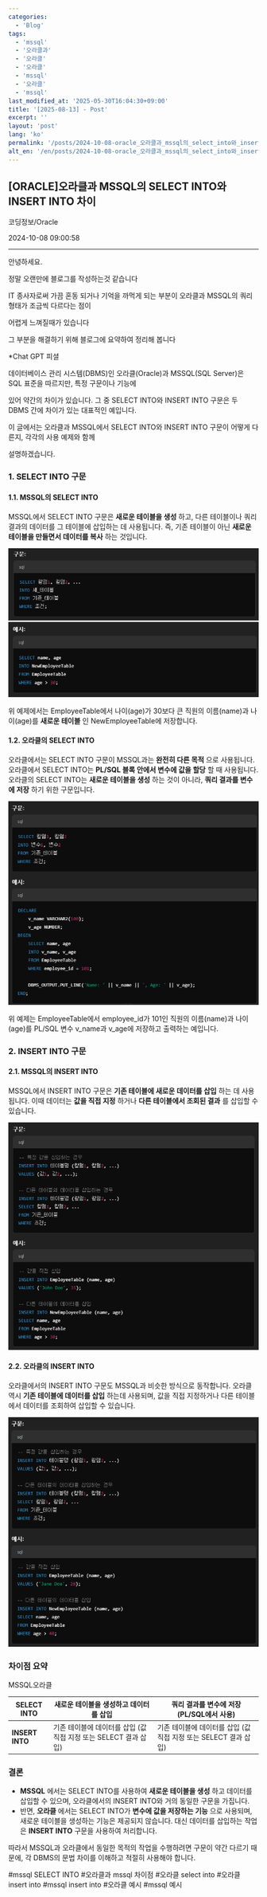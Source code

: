 ```yaml
---
categories:
  - 'Blog'
tags:
  - 'mssql'
  - '오라클과'
  - '오라클'
  - '오라클'
  - 'mssql'
  - '오라클'
  - 'mssql'
last_modified_at: '2025-05-30T16:04:30+09:00'
title: '[2025-08-13] - Post'
excerpt: ''
layout: 'post'
lang: 'ko'
permalink: '/posts/2024-10-08-oracle_오라클과_mssql의_select_into와_insert_into_차이/'
alt_en: '/en/posts/2024-10-08-oracle_오라클과_mssql의_select_into와_insert_into_차이/'
---
```


## [ORACLE]오라클과 MSSQL의 SELECT INTO와 INSERT INTO 차이

코딩정보/Oracle

2024-10-08 09:00:58

* * *

안녕하세요.

정말 오랜만에 블로그를 작성하는것 같습니다

IT 종사자로써 가끔 혼동 되거나 기억을 까먹게 되는 부분이 오라클과 MSSQL의 쿼리 형태가 조금씩 다르다는 점이

어렵게 느껴질때가 있습니다

그 부분을 해결하기 위해 블로그에 요약하여 정리해 봅니다

*Chat GPT 피셜 

데이터베이스 관리 시스템(DBMS)인 오라클(Oracle)과 MSSQL(SQL Server)은 SQL 표준을 따르지만, 특정 구문이나 기능에

있어 약간의 차이가 있습니다. 그 중 SELECT INTO와 INSERT INTO 구문은 두 DBMS 간에 차이가 있는 대표적인 예입니다.

이 글에서는 오라클과 MSSQL에서 SELECT INTO와 INSERT INTO 구문이 어떻게 다른지, 각각의 사용 예제와 함께

설명하겠습니다.

### **1\. SELECT INTO 구문**

#### **1.1. MSSQL의 SELECT INTO**

MSSQL에서 SELECT INTO 구문은 **새로운 테이블을 생성** 하고, 다른 테이블이나 쿼리 결과의 데이터를 그 테이블에 삽입하는 데
사용됩니다. 즉, 기존 테이블이 아닌 **새로운 테이블을 만들면서 데이터를 복사** 하는 것입니다.

![](/assets/images/oracle_오라클과_mssql의_select_into와_insert_into_차이/img.png)
![](/assets/images/oracle_오라클과_mssql의_select_into와_insert_into_차이/img_1.png)

위 예제에서는 EmployeeTable에서 나이(age)가 30보다 큰 직원의 이름(name)과 나이(age)를 **새로운 테이블** 인
NewEmployeeTable에 저장합니다.

#### **1.2. 오라클의 SELECT INTO**

오라클에서는 SELECT INTO 구문이 MSSQL과는 **완전히 다른 목적** 으로 사용됩니다. 오라클에서 SELECT INTO는
**PL/SQL 블록 안에서 변수에 값을 할당** 할 때 사용됩니다. 오라클의 SELECT INTO는 **새로운 테이블을 생성** 하는 것이
아니라, **쿼리 결과를 변수에 저장** 하기 위한 구문입니다.

![](/assets/images/oracle_오라클과_mssql의_select_into와_insert_into_차이/img_2.png)

위 예제는 EmployeeTable에서 employee_id가 101인 직원의 이름(name)과 나이(age)를 PL/SQL 변수
v_name과 v_age에 저장하고 출력하는 예입니다.

### **2\. INSERT INTO 구문**

#### **2.1. MSSQL의 INSERT INTO**

MSSQL에서 INSERT INTO 구문은 **기존 테이블에 새로운 데이터를 삽입** 하는 데 사용됩니다. 이때 데이터는 **값을 직접
지정** 하거나 **다른 테이블에서 조회된 결과** 를 삽입할 수 있습니다.

![](/assets/images/oracle_오라클과_mssql의_select_into와_insert_into_차이/img_3.png)

#### **2.2. 오라클의 INSERT INTO**

오라클에서의 INSERT INTO 구문도 MSSQL과 비슷한 방식으로 동작합니다. 오라클 역시 **기존 테이블에 데이터를 삽입** 하는데
사용되며, 값을 직접 지정하거나 다른 테이블에서 데이터를 조회하여 삽입할 수 있습니다.

![](/assets/images/oracle_오라클과_mssql의_select_into와_insert_into_차이/img_4.png)

### **차이점 요약**

MSSQL오라클

**SELECT INTO** | 새로운 테이블을 생성하고 데이터를 삽입 | 쿼리 결과를 변수에 저장 (PL/SQL에서 사용)  
---|---|---  
**INSERT INTO** | 기존 테이블에 데이터를 삽입 (값 직접 지정 또는 SELECT 결과 삽입) | 기존 테이블에 데이터를 삽입 (값 직접 지정 또는 SELECT 결과 삽입)  
  
### **결론**

  * **MSSQL** 에서는 SELECT INTO를 사용하여 **새로운 테이블을 생성** 하고 데이터를 삽입할 수 있으며, 오라클에서의 INSERT INTO와 거의 동일한 구문을 가집니다.
  * 반면, **오라클** 에서는 SELECT INTO가 **변수에 값을 저장하는 기능** 으로 사용되며, 새로운 테이블을 생성하는 기능은 제공되지 않습니다. 대신 데이터를 삽입하는 작업은 **INSERT INTO** 구문을 사용하여 처리합니다.

따라서 MSSQL과 오라클에서 동일한 목적의 작업을 수행하려면 구문이 약간 다르기 때문에, 각 DBMS의 문법 차이를 이해하고 적절히
사용해야 합니다.

  

#mssql SELECT INTO #오라클과 mssql 차이점 #오라클 select into #오라클 insert into #mssql
insert into #오라클 예시 #mssql 예시


